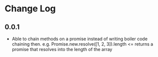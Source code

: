 # Change Log

## 0.0.1
- Able to chain methods on a promise instead of writing boiler code chaining then. e.g. Promise.new.resolve([1, 2, 3]).length <= returns a promise that resolves into the length of the array
